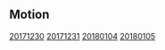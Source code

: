 ## Motion
[20171230](https://hysysk.github.io/dailycoding/motion/20171230)
[20171231](https://hysysk.github.io/dailycoding/motion/20171231)
[20180104](https://hysysk.github.io/dailycoding/motion/20180104)
[20180105](https://hysysk.github.io/dailycoding/motion/20180105)
